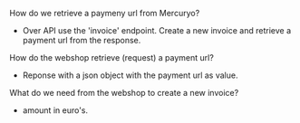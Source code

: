 How do we retrieve a paymeny url from Mercuryo?
- Over API use the 'invoice' endpoint. Create a new invoice and retrieve a payment url from the response.

How do the webshop retrieve (request) a payment url?
- Reponse with a json object with the payment url as value.

What do we need from the webshop to create a new invoice?
- amount in euro's.
